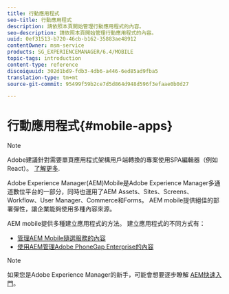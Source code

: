 ```yaml
---
title: 行動應用程式
seo-title: 行動應用程式
description: 請依照本頁開始管理行動應用程式的內容。
seo-description: 請依照本頁開始管理行動應用程式的內容。
uuid: 0ef31513-b720-46cb-b162-35883ae48912
contentOwner: msm-service
products: SG_EXPERIENCEMANAGER/6.4/MOBILE
topic-tags: introduction
content-type: reference
discoiquuid: 302d1bd9-fdb3-4db6-a446-6ed85ad9fba5
translation-type: tm+mt
source-git-commit: 95499f59b2ce7d5d864d948d596f3efaae0b0d27

---
```



# 行動應用程式{#mobile-apps}

>[!NOTE]
>
>Adobe建議針對需要單頁應用程式架構用戶端轉換的專案使用SPA編輯器（例如React）。 [了解更多](/help/sites-developing/spa-overview.md).

Adobe Experience Manager(AEM)Mobile是Adobe Experience Manager多通道數位平台的一部分，同時也運用了AEM Assets、Sites、Screens、Workflow、User Manager、Commerce和Forms。 AEM mobile提供絕佳的部署彈性，讓企業能夠使用多種內容來源。

AEM mobile提供多種建立應用程式的方法。 建立應用程式的不同方式有：

* [管理AEM Mobile隨選服務的內容](/help/mobile/aem-mobile.md)
* [使用AEM管理Adobe PhoneGap Enterprise的內容](/help/mobile/administer-phonegap.md)

>[!NOTE]
>
>如果您是Adobe Experience Manager的新手，可能會想要逐步瞭解 [AEM快速入門](/help/sites-deploying/deploy.md)。

